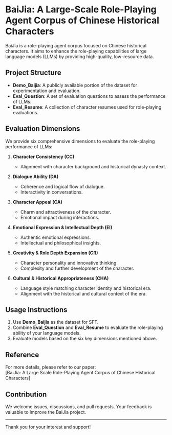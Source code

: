# BaiJia: A Large-Scale Role-Playing Agent Corpus of Chinese Historical Characters

BaiJia is a role-playing agent corpus focused on Chinese historical characters. It aims to enhance the role-playing capabilities of large language models (LLMs) by providing high-quality, low-resource data.

## Project Structure

- **Demo_Baijia**: A publicly available portion of the dataset for experimentation and evaluation.
- **Eval_Question**: A set of evaluation questions to assess the performance of LLMs.
- **Eval_Resume**: A collection of character resumes used for role-playing evaluations.

## Evaluation Dimensions

We provide six comprehensive dimensions to evaluate the role-playing performance of LLMs:

1. **Character Consistency (CC)**  
   - Alignment with character background and historical dynasty context.

2. **Dialogue Ability (DA)**  
   - Coherence and logical flow of dialogue.  
   - Interactivity in conversations.

3. **Character Appeal (CA)**  
   - Charm and attractiveness of the character.  
   - Emotional impact during interactions.

4. **Emotional Expression & Intellectual Depth (EI)**  
   - Authentic emotional expressions.  
   - Intellectual and philosophical insights.

5. **Creativity & Role Depth Expansion (CR)**  
   - Character personality and innovative thinking.  
   - Complexity and further development of the character.

6. **Cultural & Historical Appropriateness (CHA)**  
   - Language style matching character identity and historical era.  
   - Alignment with the historical and cultural context of the era.

## Usage Instructions

1. Use **Demo_Baijia** as the dataset for SFT.
2. Combine **Eval_Question** and **Eval_Resume** to evaluate the role-playing ability of your language models.
3. Evaluate models based on the six key dimensions mentioned above.

## Reference

For more details, please refer to our paper:  
[BaiJia: A Large Scale Role-Playing Agent Corpus of Chinese Historical Characters]

## Contribution

We welcome issues, discussions, and pull requests. Your feedback is valuable to improve the BaiJia project.

---

Thank you for your interest and support!
